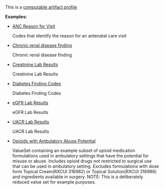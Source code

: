 This is a [computable artifact profile](profiles.html#artifact-profiles)

**Examples:**

*  [ANC Reason for Visit](ValueSet-anc-reason-for-visit.html)

    Codes that identify the reason for an antenatal care visit

*   [Chronic renal disease finding](ValueSet-ckd-valueset-ckd.html)

    Chronic renal disease finding

*   [Creatinine Lab Results](ValueSet-ckd-valueset-creatinine.html)

    Creatinine Lab Results

*   [Diabetes Finding Codes](ValueSet-ckd-valueset-diabetes.html)

    Diabetes Finding Codes

*   [eGFR Lab Results](ValueSet-ckd-valueset-egfr.html)

    eGFR Lab Results

*   [UACR Lab Results](ValueSet-ckd-valueset-uacr.html)

    UACR Lab Results

*   [Opioids with Ambulatory Abuse Potential](ValueSet-opioids-with-ambulatory-abuse-potential.html)

    ValueSet containing an example subset of opioid medication formulations used in ambulatory settings that have the potential for misuse or abuse. Includes opioid drugs not restricted to surgical use that can be used in ambulatory setting. Excludes formulations with dose form Topical Cream(RXCUI 316982) or Topical Solution(RXCUI 316986) and ingredients available in surgery. NOTE: This is a deliberately reduced value set for example purposes.